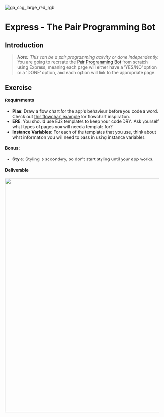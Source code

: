 ![ga_cog_large_red_rgb](https://cloud.githubusercontent.com/assets/40461/8183776/469f976e-1432-11e5-8199-6ac91363302b.png)
# Express - The Pair Programming Bot
## Introduction
> ***Note:*** _This can be a pair programming activity or done independently._
You are going to recreate the [Pair Programming Bot](http://pairprogrammingbot.herokuapp.com/) from scratch using Express, meaning each page will either have a 'YES/NO' option or a 'DONE' option, and each option will link to the appropriate page.
## Exercise
#### Requirements
- **Plan**: Draw a flow chart for the app's behaviour before you code a word. Check out [this flowchart example](https://c1.staticflickr.com/9/8160/7214525854_733237dd83_z.jpg) for flowchart inspiration.
- **ERB**: You should use EJS templates to keep your code DRY. Ask yourself what types of pages you will need a template for?
- **Instance Variables**: For each of the templates that you use, think about what information you will need to pass in using instance variables.
#### Bonus:
- **Style**: Styling is secondary, so don't start styling until your app works.
#### Deliverable
<img width="767" src="https://cloud.githubusercontent.com/assets/40461/12931749/2c634a02-cf77-11e5-847e-3acb9f20512d.png">
